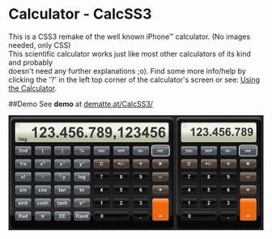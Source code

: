 
# Calculator - CalcSS3

This is a CSS3 remake of the well known iPhone™ calculator. (No images needed, only CSS)<br>
This scientific calculator works just like most other calculators of its kind and probably<br>
doesn't need any further explanations ;o). 
Find some more info/help by clicking the '?' in the left top corner of the calculator's screen or see: [Using the Calculator](http://dematte.at/calculator#usage).

##Demo
See **demo** at [dematte.at/CalcSS3/](http://www.dematte.at/CalcSS3/)

<img src="images/screenShot.jpg" />
